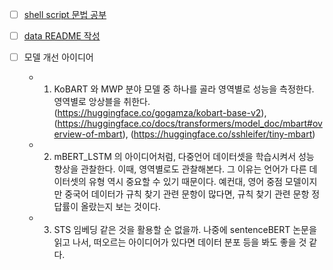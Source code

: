
- [ ] [shell script 문법 공부](https://blog.d0ngd0nge.xyz/shell-script/)

- [ ] [data README 작성](/data/README.md)

- [ ] 모델 개선 아이디어
    + 1. KoBART 와 MWP 분야 모델 중 하나를 골라 영역별로 성능을 측정한다. 영역별로 앙상블을 취한다. (https://huggingface.co/gogamza/kobart-base-v2), (https://huggingface.co/docs/transformers/model_doc/mbart#overview-of-mbart), (https://huggingface.co/sshleifer/tiny-mbart)

    + 2. mBERT_LSTM 의 아이디어처럼, 다중언어 데이터셋을 학습시켜서 성능 향상을 관찰한다. 이때, 영역별로도 관찰해본다. 그 이유는 언어가 다른 데이터셋의 유형 역시 중요할 수 있기 때문이다. 예컨대, 영어 중점 모델이지만 중국어 데이터가 규칙 찾기 관련 문항이 많다면, 규칙 찾기 관련 문항 정답률이 올랐는지 보는 것이다.
    
    + 3. STS 임베딩 같은 것을 활용할 순 없을까. 나중에 sentenceBERT 논문을 읽고 나서, 떠오르는 아이디어가 있다면 데이터 분포 등을 봐도 좋을 것 같다.
